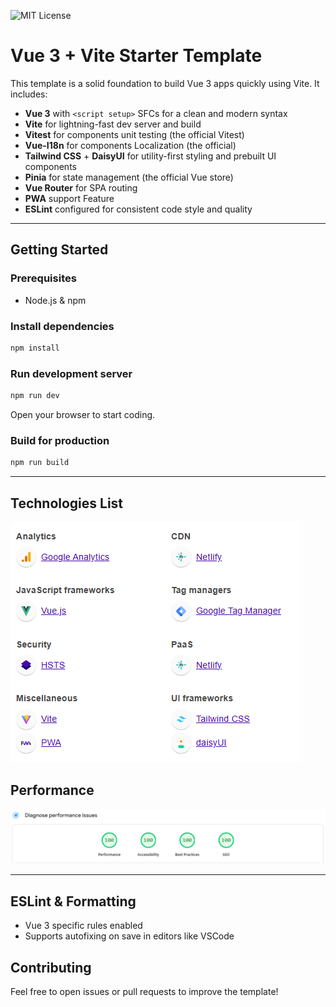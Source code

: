 ![MIT License](https://img.shields.io/badge/license-MIT-green.svg)

# Vue 3 + Vite Starter Template

This template is a solid foundation to build Vue 3 apps quickly using Vite. It includes:

* **Vue 3** with `<script setup>` SFCs for a clean and modern syntax
* **Vite** for lightning-fast dev server and build
* **Vitest** for components unit testing (the official Vitest)
* **Vue-I18n** for components Localization (the official)
* **Tailwind CSS** + **DaisyUI** for utility-first styling and prebuilt UI components
* **Pinia** for state management (the official Vue store)
* **Vue Router** for SPA routing
* **PWA** support Feature
* **ESLint** configured for consistent code style and quality

---

## Getting Started

### Prerequisites

* Node.js & npm

### Install dependencies

```bash
npm install
```

### Run development server

```bash
npm run dev
```

Open your browser to start coding.

### Build for production

```bash
npm run build
```

---

## Technologies List
![Performance](./tech.png)

## Performance
![Performance](./diagnose.png)

---

## ESLint & Formatting
* Vue 3 specific rules enabled
* Supports autofixing on save in editors like VSCode

## Contributing

Feel free to open issues or pull requests to improve the template!
